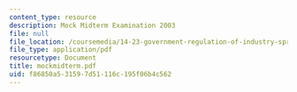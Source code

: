```yaml
---
content_type: resource
description: Mock Midterm Examination 2003
file: null
file_location: /coursemedia/14-23-government-regulation-of-industry-spring-2003/f86850a531597d51116c195f06b4c562_mockmidterm.pdf
file_type: application/pdf
resourcetype: Document
title: mockmidterm.pdf
uid: f86850a5-3159-7d51-116c-195f06b4c562
---
```

